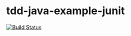 # tdd-java-example-junit
[![Build Status](https://travis-ci.org/jennalwise/tdd-java-example-junit.svg?branch=master)](https://travis-ci.org/jennalwise/tdd-java-example-junit)
